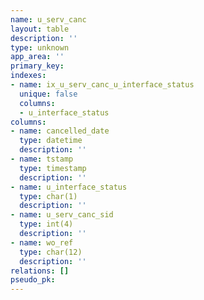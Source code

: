 ```yaml
---
name: u_serv_canc
layout: table
description: ''
type: unknown
app_area: ''
primary_key: 
indexes:
- name: ix_u_serv_canc_u_interface_status
  unique: false
  columns:
  - u_interface_status
columns:
- name: cancelled_date
  type: datetime
  description: ''
- name: tstamp
  type: timestamp
  description: ''
- name: u_interface_status
  type: char(1)
  description: ''
- name: u_serv_canc_sid
  type: int(4)
  description: ''
- name: wo_ref
  type: char(12)
  description: ''
relations: []
pseudo_pk: 
---
```


